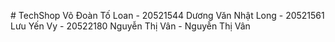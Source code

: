 #   T e c h S h o p 
Võ Đoàn Tố Loan - 20521544
Dương Văn Nhật Long - 20521561
Lưu Yến Vy - 20522180
Nguyễn Thị Vân - Nguyễn Thị Vân
 
 
